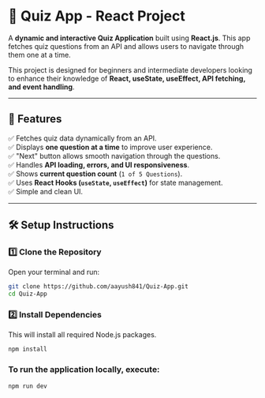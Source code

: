 # 🎯 Quiz App - React Project

A **dynamic and interactive Quiz Application** built using **React.js**. This app fetches quiz questions from an API and allows users to navigate through them one at a time.

This project is designed for beginners and intermediate developers looking to enhance their knowledge of **React, useState, useEffect, API fetching, and event handling**.

---

## 📌 Features
✅ Fetches quiz data dynamically from an API.  
✅ Displays **one question at a time** to improve user experience.  
✅ "Next" button allows smooth navigation through the questions.  
✅ Handles **API loading, errors, and UI responsiveness**.  
✅ Shows **current question count** (`1 of 5 Questions`).  
✅ Uses **React Hooks (`useState`, `useEffect`)** for state management.  
✅ Simple and clean UI.

---


## 🛠️ Setup Instructions

### 1️⃣ Clone the Repository
Open your terminal and run:
```bash
git clone https://github.com/aayush841/Quiz-App.git
cd Quiz-App
```
### 2️⃣ Install Dependencies
This will install all required Node.js packages.
```bash
npm install
```
### To run the application locally, execute:
```bash
npm run dev
```

